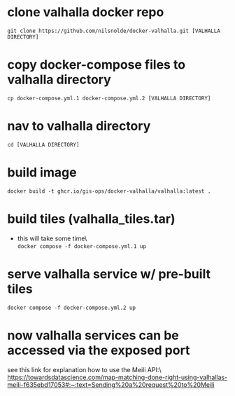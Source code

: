 # clone valhalla docker repo
`git clone https://github.com/nilsnolde/docker-valhalla.git [VALHALLA DIRECTORY]`

# copy docker-compose files to valhalla directory
`cp docker-compose.yml.1 docker-compose.yml.2 [VALHALLA DIRECTORY]`

# nav to valhalla directory
`cd [VALHALLA DIRECTORY]`

# build image
`docker build -t ghcr.io/gis-ops/docker-valhalla/valhalla:latest .`

# build tiles (valhalla_tiles.tar)
- this will take some time\  
`docker compose -f docker-compose.yml.1 up`


# serve valhalla service w/ pre-built tiles
`docker compose -f docker-compose.yml.2 up`

# now valhalla services can be accessed via the exposed port
see this link for explanation how to use the Meili API:\  
https://towardsdatascience.com/map-matching-done-right-using-valhallas-meili-f635ebd17053#:~:text=Sending%20a%20request%20to%20Meili

